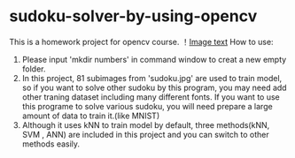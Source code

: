 # sudoku-solver-by-using-opencv
This is a homework project for opencv course.
！[Image text](https://github.com/shabiouyang/sudoku-solver-by-using-opencv/blob/master/sudoku.jpg)
How to use:
1. Please input 'mkdir numbers' in command window to creat a new empty folder.
2. In this project, 81 subimages from 'sudoku.jpg' are used to train model, so if you want to solve other sudoku by this program, you may need add other traning dataset including many different fonts. If you want to use this programe to solve various sudoku, you will need prepare a large amount of data to train it.(like MNIST)
3. Although it uses kNN to train model by default, three methods(kNN, SVM , ANN) are included in this project and you can switch to other methods easily.
